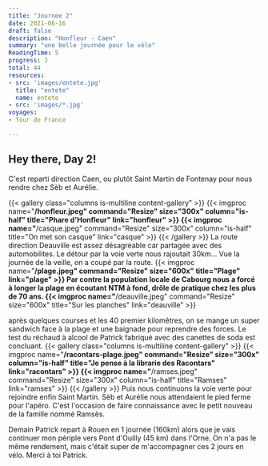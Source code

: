 ```yaml
---
title: "Journee 2"
date: 2021-06-16
draft: false
description: "Honfleur - Caen"
summary: "une belle journée pour le vélo"
ReadingTime: 5
progress: 2
total: 44
resources:
- src: 'images/entete.jpg'
  title: "entete"
  name: entete
- src: 'images/*.jpg'
voyages:
- Tour de France

---
```

## Hey there, Day 2!
C'est reparti direction Caen, ou plutôt Saint Martin de Fontenay pour nous rendre chez Sèb et Aurélie.

{{< gallery class="columns is-multiline content-gallery" >}}
{{< imgproc name="**/honfleur.jpeg" command="Resize" size="300x" column="is-half" title="Phare d'Honfleur" link="honfleur" >}}
{{< imgproc name="**/casque.jpeg" command="Resize" size="300x" column="is-half" title="On met son casque" link="casque" >}}
{{< /gallery >}}
La route direction Deauville est assez désagréable car partagée avec des automobilites. Le détour par la voie verte nous rajoutait 30km... Vue la journée de la veille, on a coupé par la route.
{{< imgproc name="**/plage.jpeg" command="Resize" size="600x" title="Plage" link="plage" >}}
Par contre la population locale de Cabourg nous a forcé à longer la plage en écoutant NTM à fond, drôle de pratique chez les plus de 70 ans.
{{< imgproc name="**/deauville.jpeg" command="Resize" size="600x" title="Sur les planches" link="deauville" >}}

après quelques courses et les 40 premier kilomêtres, on se mange un super sandwich face à la plage et une baignade pour reprendre des forces. Le test du réchaud à alcool de Patrick fabriqué avec des canettes de soda est concluant.
{{< gallery class="columns is-multiline content-gallery" >}}
{{< imgproc name="**/racontars-plage.jpeg" command="Resize" size="300x" column="is-half" title="Je pense à la librarie des Racontars" link="racontars" >}}
{{< imgproc name="**/ramses.jpeg" command="Resize" size="300x" column="is-half" title="Ramses" link="ramses" >}}
{{< /gallery >}}
Puis nous continuons la voie verte pour rejoindre enfin Saint Martin. Sèb et Aurélie nous attendaient le pied ferme pour l'apéro. C'est l'occasion de faire connaissance avec le petit nouveau de la famille nommé Ramsès.

Demain Patrick repart à Rouen en 1 journée (160km) alors que je vais continuer mon périple vers Pont d'Ouilly (45 km) dans l'Orne. On n'a pas le même rendement, mais c'était super de m'accompagner ces 2 jours en vélo. Merci à toi Patrick.





